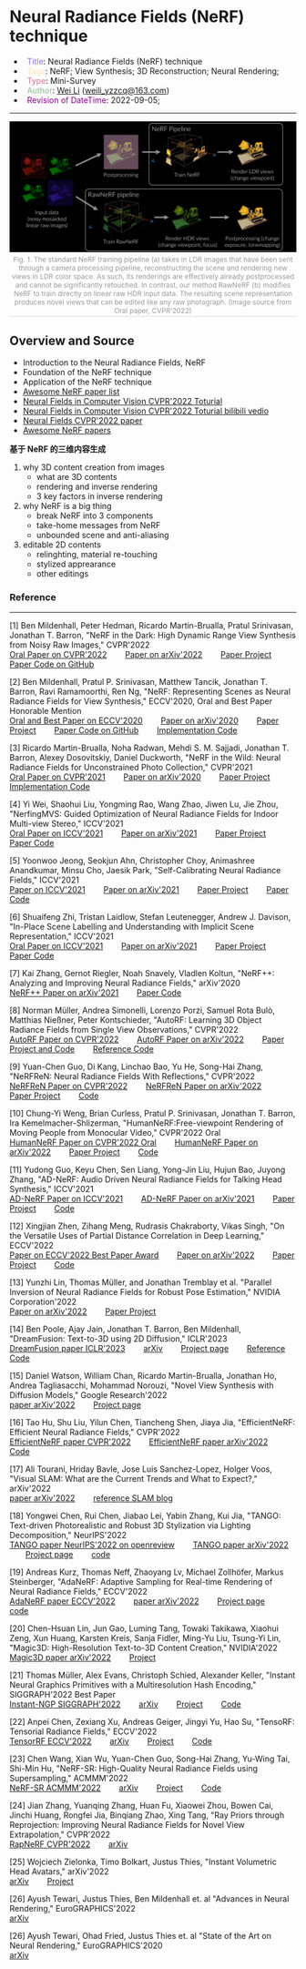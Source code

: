 # Neural Radiance Fields (NeRF) technique

- &ensp;<span style="color:MediumPurple">Title</span>: Neural Radiance Fields (NeRF) technique
- &ensp;<span style="color:Moccasin">Tags</span>: NeRF; View Synthesis; 3D Reconstruction; Neural Rendering;
- &ensp;<span style="color:PaleVioletRed">Type</span>: Mini-Survey
- &ensp;<span style="color:DarkSeaGreen">Author</span>: [Wei Li](https://2694048168.github.io/blog/#/) (weili_yzzcq@163.com)
- &ensp;<span style="color:DarkMagenta">Revision of DateTime</span>: 2022-09-05;


---------------------

<center class="center">
    <img src="./images/full_pipeline_dark_light.svg" />
    <br>
    <div style="color:orange; border-bottom: 1px solid #d9d9d9;
    display: inline-block;
    color: #999;
    font-size:12px;
    padding: 2px;">Fig. 1. The standard NeRF training pipeline (a) takes in LDR images that have been sent through a camera processing pipeline, reconstructing the scene and rendering new views in LDR color space. As such, its renderings are  effectively already postprocessed and cannot be significantly retouched. In contrast, our method RawNeRF (b) modifies  NeRF to train directly on linear raw HDR input data. The resulting scene representation produces novel views that can be edited like any raw photograph. (Image source from Oral paper, CVPR'2022)</div>
</center>


## **Overview and Source**
- Introduction to the Neural Radiance Fields, NeRF
- Foundation of the NeRF technique
- Application of the NeRF technique
- [Awesome NeRF paper list](https://github.com/yenchenlin/awesome-NeRF)
- [Neural Fields in Computer Vision CVPR'2022 Toturial](https://neuralfields.cs.brown.edu/cvpr22)
- [Neural Fields in Computer Vision CVPR'2022 Toturial bilibili vedio](https://www.bilibili.com/video/BV1he411u7rS/)
- [Neural Fields CVPR'2022 paper](http://blog.leanote.com/post/wuvin/CVPR2022-NeRF)
- [Awesome NeRF papers](https://github.com/awesome-NeRF/awesome-NeRF)


**基于 NeRF 的三维内容生成**
1. why 3D content creation from images
    - what are 3D contents
    - rendering and inverse rendering
    - 3 key factors in inverse rendering
2. why NeRF is a big thing
    - break NeRF into 3 components
    - take-home messages from NeRF
    - unbounded scene and anti-aliasing
3. editable 2D contents
    - relinghting, material re-touching
    - stylized apprearance
    - other editings




### Reference
----------------------------
[1] Ben Mildenhall, Peter Hedman, Ricardo Martin-Brualla, Pratul Srinivasan, Jonathan T. Barron, "NeRF in the Dark: High Dynamic Range View Synthesis from Noisy Raw Images," CVPR'2022 </br>
[Oral Paper on CVPR'2022](https://openaccess.thecvf.com/content/CVPR2022/html/Mildenhall_NeRF_in_the_Dark_High_Dynamic_Range_View_Synthesis_From_CVPR_2022_paper.html)
&emsp;&emsp;[Paper on arXiv'2022](https://arxiv.org/abs/2111.13679)
&emsp;&emsp;[Paper Project](https://bmild.github.io/rawnerf/)
&emsp;&emsp;[Paper Code on GitHub](https://github.com/google-research/multinerf)

[2] Ben Mildenhall, Pratul P. Srinivasan, Matthew Tancik, Jonathan T. Barron, Ravi Ramamoorthi, Ren Ng, "NeRF: Representing Scenes as Neural Radiance Fields for View Synthesis," ECCV'2020, Oral and Best Paper Honorable Mention </br>
[Oral and Best Paper on ECCV'2020](https://www.ecva.net/papers/eccv_2020/papers_ECCV/html/1473_ECCV_2020_paper.php)
&emsp;&emsp;[Paper on arXiv'2020](https://arxiv.org/abs/2003.08934)
&emsp;&emsp;[Paper Project](https://www.matthewtancik.com/nerf)
&emsp;&emsp;[Paper Code on GitHub](https://github.com/bmild/nerf)
&emsp;&emsp;[Implementation Code](https://paperswithcode.com/paper/nerf-representing-scenes-as-neural-radiance)

[3] Ricardo Martin-Brualla, Noha Radwan, Mehdi S. M. Sajjadi, Jonathan T. Barron, Alexey Dosovitskiy, Daniel Duckworth, "NeRF in the Wild: Neural Radiance Fields for Unconstrained Photo Collection," CVPR'2021 </br>
[Oral Paper on CVPR'2021](https://openaccess.thecvf.com/content/CVPR2021/html/Martin-Brualla_NeRF_in_the_Wild_Neural_Radiance_Fields_for_Unconstrained_Photo_CVPR_2021_paper.html)
&emsp;&emsp;[Paper on arXiv'2020](https://arxiv.org/abs/2008.02268)
&emsp;&emsp;[Paper Project](https://nerf-w.github.io/)
&emsp;&emsp;[Implementation Code](https://paperswithcode.com/paper/nerf-in-the-wild-neural-radiance-fields-for)

[4] Yi Wei, Shaohui Liu, Yongming Rao, Wang Zhao, Jiwen Lu, Jie Zhou, "NerfingMVS: Guided Optimization of Neural Radiance Fields for Indoor Multi-view Stereo," ICCV'2021 </br>
[Oral Paper on ICCV'2021](https://openaccess.thecvf.com/content/ICCV2021/html/Wei_NerfingMVS_Guided_Optimization_of_Neural_Radiance_Fields_for_Indoor_Multi-View_ICCV_2021_paper.html)
&emsp;&emsp;[Paper on arXiv'2021](https://arxiv.org/abs/2109.01129)
&emsp;&emsp;[Paper Project](https://weiyithu.github.io/NerfingMVS/)
&emsp;&emsp;[Paper Code](https://github.com/weiyithu/nerfingmvs)

[5] Yoonwoo Jeong, Seokjun Ahn, Christopher Choy, Animashree Anandkumar, Minsu Cho, Jaesik Park, "Self-Calibrating Neural Radiance Fields," ICCV'2021 </br>
[Paper on ICCV'2021](https://openaccess.thecvf.com/content/ICCV2021/html/Jeong_Self-Calibrating_Neural_Radiance_Fields_ICCV_2021_paper.html)
&emsp;&emsp;[Paper on arXiv'2021](https://arxiv.org/abs/2108.13826)
&emsp;&emsp;[Paper Project](https://postech-cvlab.github.io/SCNeRF/)
&emsp;&emsp;[Paper Code](https://github.com/postech-cvlab/scnerf)

[6] Shuaifeng Zhi, Tristan Laidlow, Stefan Leutenegger, Andrew J. Davison, "In-Place Scene Labelling and Understanding with Implicit Scene Representation," ICCV'2021 </br>
[Oral Paper on ICCV'2021](https://openaccess.thecvf.com/content/ICCV2021/html/Zhi_In-Place_Scene_Labelling_and_Understanding_With_Implicit_Scene_Representation_ICCV_2021_paper.html)
&emsp;&emsp;[Paper on arXiv'2021](https://arxiv.org/abs/2108.13826)
&emsp;&emsp;[Paper Project](https://shuaifengzhi.com/Semantic-NeRF/)
&emsp;&emsp;[Paper Code](https://github.com/Harry-Zhi/semantic_nerf/)

[7] Kai Zhang, Gernot Riegler, Noah Snavely, Vladlen Koltun, "NeRF++: Analyzing and Improving Neural Radiance Fields," arXiv'2020 </br>
[NeRF++ Paper on arXiv'2021](https://arxiv.org/abs/2010.07492)
&emsp;&emsp;[Paper Code](https://github.com/Kai-46/nerfplusplus)

[8] Norman Müller, Andrea Simonelli, Lorenzo Porzi, Samuel Rota Bulò, Matthias Nießner, Peter Kontschieder, "AutoRF: Learning 3D Object Radiance Fields from Single View Observations," CVPR'2022 </br>
[AutoRF Paper on CVPR'2022](https://openaccess.thecvf.com/content/CVPR2022/html/Muller_AutoRF_Learning_3D_Object_Radiance_Fields_From_Single_View_Observations_CVPR_2022_paper.html)
&emsp;&emsp;[AutoRF Paper on arXiv'2022](https://arxiv.org/abs/2204.03593)
&emsp;&emsp;[Paper Project and Code](https://sirwyver.github.io/AutoRF/)
&emsp;&emsp;[Reference Code](https://github.com/google/nerfies)

[9] Yuan-Chen Guo, Di Kang, Linchao Bao, Yu He, Song-Hai Zhang, "NeRFReN: Neural Radiance Fields With Reflections," CVPR'2022 </br>
[NeRFReN Paper on CVPR'2022](https://openaccess.thecvf.com/content/CVPR2022/html/Guo_NeRFReN_Neural_Radiance_Fields_With_Reflections_CVPR_2022_paper.html)
&emsp;&emsp;[NeRFReN Paper on arXiv'2022](https://arxiv.org/abs/2111.15234)
&emsp;&emsp;[Paper Project](https://bennyguo.github.io/nerfren/)
&emsp;&emsp;[Code](https://github.com/bennyguo/nerfren)

[10] Chung-Yi Weng, Brian Curless, Pratul P. Srinivasan, Jonathan T. Barron, Ira Kemelmacher-Shlizerman, "HumanNeRF:Free-viewpoint Rendering of Moving People from Monocular Video," CVPR'2022 Oral </br>
[HumanNeRF Paper on CVPR'2022 Oral](https://openaccess.thecvf.com/content/CVPR2022/html/Weng_HumanNeRF_Free-Viewpoint_Rendering_of_Moving_People_From_Monocular_Video_CVPR_2022_paper.html)
&emsp;&emsp;[HumanNeRF Paper on arXiv'2022](https://arxiv.org/abs/2201.04127)
&emsp;&emsp;[Paper Project](https://grail.cs.washington.edu/projects/humannerf/)
&emsp;&emsp;[Code](https://github.com/chungyiweng/humannerf)

[11] Yudong Guo, Keyu Chen, Sen Liang, Yong-Jin Liu, Hujun Bao, Juyong Zhang, "AD-NeRF: Audio Driven Neural Radiance Fields for Talking Head Synthesis," ICCV'2021 </br>
[AD-NeRF Paper on ICCV'2021](https://openaccess.thecvf.com/content/ICCV2021/html/Guo_AD-NeRF_Audio_Driven_Neural_Radiance_Fields_for_Talking_Head_Synthesis_ICCV_2021_paper.html)
&emsp;&emsp;[AD-NeRF Paper on arXiv'2021](https://arxiv.org/abs/2103.11078)
&emsp;&emsp;[Paper Project](https://yudongguo.github.io/ADNeRF/)
&emsp;&emsp;[Code](https://github.com/YudongGuo/AD-NeRF)

[12] Xingjian Zhen, Zihang Meng, Rudrasis Chakraborty, Vikas Singh, "On the Versatile Uses of Partial Distance Correlation in Deep Learning," ECCV'2022 </br>
[Paper on ECCV'2022 Best Paper Award](https://www.ecva.net/papers/eccv_2022/papers_ECCV/html/3213_ECCV_2022_paper.php)
&emsp;&emsp;[Paper on arXiv'2022](https://arxiv.org/abs/2207.09684)
&emsp;&emsp;[Paper Project](https://zhenxingjian.github.io/DC_webpage/)
&emsp;&emsp;[Code](https://github.com/zhenxingjian/partial_distance_correlation)

[13] Yunzhi Lin, Thomas Müller, and Jonathan Tremblay et al. "Parallel Inversion of Neural Radiance Fields for Robust Pose Estimation," NVIDIA Corporation'2022 </br>
[Paper on arXiv'2022](https://arxiv.org/abs/2210.10108)
&emsp;&emsp;[Paper Project](https://pnerfp.github.io/)

[14] Ben Poole, Ajay Jain, Jonathan T. Barron, Ben Mildenhall, "DreamFusion: Text-to-3D using 2D Diffusion," ICLR'2023 </br>
[DreamFusion paper ICLR'2023](https://openreview.net/forum?id=FjNys5c7VyY)
&emsp;&emsp;[arXiv](https://arxiv.org/abs/2209.14988)
&emsp;&emsp;[Project page](https://dreamfusion3d.github.io/)
&emsp;&emsp;[Reference Code](https://github.com/ashawkey/stable-dreamfusion)

[15] Daniel Watson, William Chan, Ricardo Martin-Brualla, Jonathan Ho, Andrea Tagliasacchi, Mohammad Norouzi, "Novel View Synthesis with Diffusion Models," Google Research'2022 </br>
[paper arXiv'2022](https://arxiv.org/abs/2210.04628)
&emsp;&emsp;[Project page](https://3d-diffusion.github.io/)

[16] Tao Hu, Shu Liu, Yilun Chen, Tiancheng Shen, Jiaya Jia, "EfficientNeRF: Efficient Neural Radiance Fields," CVPR'2022 </br>
[EfficientNeRF paper CVPR'2022](https://openaccess.thecvf.com/content/CVPR2022/html/Hu_EfficientNeRF__Efficient_Neural_Radiance_Fields_CVPR_2022_paper.html)
&emsp;&emsp;[EfficientNeRF paper arXiv'2022](https://arxiv.org/abs/2206.00878)
&emsp;&emsp;[Code](https://github.com/dvlab-research/EfficientNeRF)

[17] Ali Tourani, Hriday Bavle, Jose Luis Sanchez-Lopez, Holger Voos, "Visual SLAM: What are the Current Trends and What to Expect?," arXiv'2022 </br>
[paper arXiv'2022](https://arxiv.org/abs/2210.10491)
&emsp;&emsp;[reference SLAM blog](https://mp.weixin.qq.com/s/CV68ZfFHCJJnKsngxfGpxg)

[18] Yongwei Chen, Rui Chen, Jiabao Lei, Yabin Zhang, Kui Jia, "TANGO: Text-driven Photorealistic and Robust 3D Stylization via Lighting Decomposition," NeurIPS'2022 </br>
[TANGO paper NeurIPS'2022 on openreview](https://openreview.net/forum?id=zbuq101sCNV)
&emsp;&emsp;[TANGO paper arXiv'2022](https://arxiv.org/abs/2210.11277)
&emsp;&emsp;[Project page](https://cyw-3d.github.io/tango/)
&emsp;&emsp;[code](https://github.com/Gorilla-Lab-SCUT/tango)

[19] Andreas Kurz, Thomas Neff, Zhaoyang Lv, Michael Zollhöfer, Markus Steinberger, "AdaNeRF: Adaptive Sampling for Real-time Rendering of Neural Radiance Fields," ECCV'2022 </br>
[AdaNeRF paper ECCV'2022](https://www.ecva.net/papers/eccv_2022/papers_ECCV/html/6513_ECCV_2022_paper.php)
&emsp;&emsp;[paper arXiv'2022](https://arxiv.org/abs/2207.10312)
&emsp;&emsp;[Project page](https://thomasneff.github.io/adanerf/)
&emsp;&emsp;[code](https://github.com/thomasneff/AdaNeRF)

[20] Chen-Hsuan Lin, Jun Gao, Luming Tang, Towaki Takikawa, Xiaohui Zeng, Xun Huang, Karsten Kreis, Sanja Fidler, Ming-Yu Liu, Tsung-Yi Lin, "Magic3D: High-Resolution Text-to-3D Content Creation," NVIDIA'2022 </br>
[Magic3D paper arXiv'2022](https://arxiv.org/abs/2211.10440)
&emsp;&emsp;[Project](https://deepimagination.cc/Magic3D/)

[21] Thomas Müller, Alex Evans, Christoph Schied, Alexander Keller, "Instant Neural Graphics Primitives with a Multiresolution Hash Encoding," SIGGRAPH'2022 Best Paper </br>
[Instant-NGP SIGGRAPH'2022](https://nvlabs.github.io/instant-ngp/assets/mueller2022instant.pdf)
&emsp;&emsp;[arXiv](https://arxiv.org/abs/2201.05989)
&emsp;&emsp;[Project](https://nvlabs.github.io/instant-ngp/)
&emsp;&emsp;[Code](https://github.com/NVlabs/instant-ngp)

[22] Anpei Chen, Zexiang Xu, Andreas Geiger, Jingyi Yu, Hao Su, "TensoRF: Tensorial Radiance Fields," ECCV'2022 </br>
[TensorRF ECCV'2022](https://www.ecva.net/papers/eccv_2022/papers_ECCV/html/3555_ECCV_2022_paper.php)
&emsp;&emsp;[arXiv](https://arxiv.org/abs/2203.09517)
&emsp;&emsp;[Project](https://apchenstu.github.io/TensoRF/)
&emsp;&emsp;[Code](https://github.com/apchenstu/TensoRF)

[23] Chen Wang, Xian Wu, Yuan-Chen Guo, Song-Hai Zhang, Yu-Wing Tai, Shi-Min Hu, "NeRF-SR: High-Quality Neural Radiance Fields using Supersampling," ACMMM'2022 </br>
[NeRF-SR ACMMM'2022](https://dl.acm.org/doi/abs/10.1145/3503161.3547808)
&emsp;&emsp;[arXiv](https://arxiv.org/abs/2112.01759)
&emsp;&emsp;[Project](https://cwchenwang.github.io/NeRF-SR/)
&emsp;&emsp;[Code](https://github.com/cwchenwang/NeRF-SR)

[24] Jian Zhang, Yuanqing Zhang, Huan Fu, Xiaowei Zhou, Bowen Cai, Jinchi Huang, Rongfei Jia, Binqiang Zhao, Xing Tang, "Ray Priors through Reprojection: Improving Neural Radiance Fields for Novel View Extrapolation," CVPR'2022 </br>
[RapNeRF CVPR'2022](https://openaccess.thecvf.com/content/CVPR2022/html/Zhang_Ray_Priors_Through_Reprojection_Improving_Neural_Radiance_Fields_for_Novel_CVPR_2022_paper.html)
&emsp;&emsp;[arXiv](https://arxiv.org/abs/2205.05922)

[25] Wojciech Zielonka, Timo Bolkart, Justus Thies, "Instant Volumetric Head Avatars," arXiv'2022 </br>
[arXiv](https://arxiv.org/abs/2211.12499)
&emsp;&emsp;[Project](https://zielon.github.io/insta/)

[26] Ayush Tewari, Justus Thies, Ben Mildenhall et. al "Advances in Neural Rendering," EuroGRAPHICS'2022 </br>
[arXiv](https://arxiv.org/abs/2111.05849)

[26] Ayush Tewari, Ohad Fried, Justus Thies et. al "State of the Art on Neural Rendering," EuroGRAPHICS'2020 </br>
[arXiv](https://arxiv.org/abs/2004.03805)

